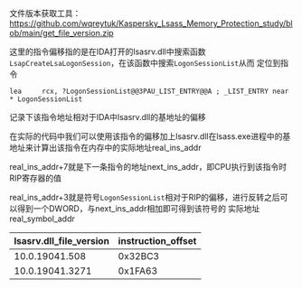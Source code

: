 文件版本获取工具：
https://github.com/wqreytuk/Kaspersky_Lsass_Memory_Protection_study/blob/main/get_file_version.zip


这里的指令偏移指的是在IDA打开的lsasrv.dll中搜索函数`LsapCreateLsaLogonSession`，在该函数中搜索`LogonSessionList`从而
定位到指令
```
lea     rcx, ?LogonSessionList@@3PAU_LIST_ENTRY@@A ; _LIST_ENTRY near * LogonSessionList
```
记录下该指令地址相对于IDA中lsasrv.dll的基地址的偏移

在实际的代码中我们可以使用该指令的偏移加上lsasrv.dll在lsass.exe进程中的基地址来计算出该指令在内存中的实际地址real_ins_addr

real_ins_addr+7就是下一条指令的地址next_ins_addr，即CPU执行到该指令时RIP寄存器的值

real_ins_addr+3就是符号`LogonSessionList`相对于RIP的偏移，进行反转之后可以得到一个DWORD，与next_ins_addr相加即可得到该符号的
实际地址real_symbol_addr

|  lsasrv.dll_file_version | instruction_offset  |
|---|---|
| 10.0.19041.508 |  0x32BC3 | 
|  10.0.19041.3271 | 0x1FA63  | 
